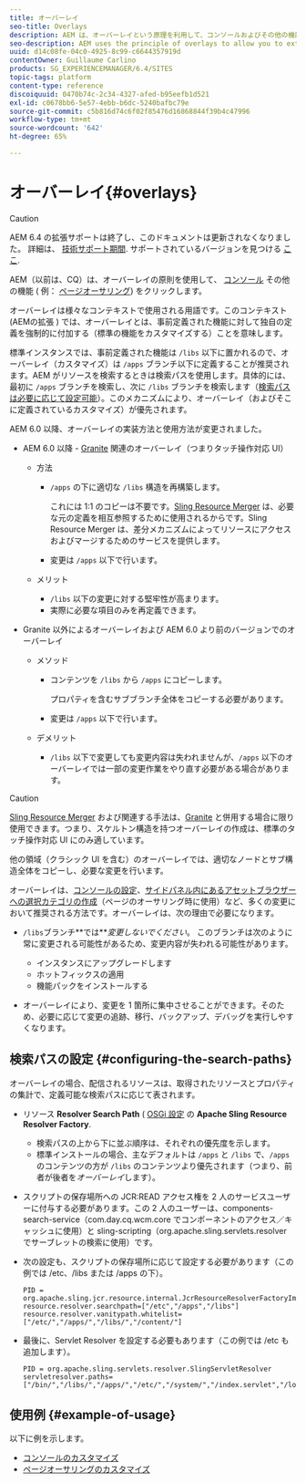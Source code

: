```yaml
---
title: オーバーレイ
seo-title: Overlays
description: AEM は、オーバーレイという原理を利用して、コンソールおよびその他の機能を拡張し、カスタマイズできるようにします
seo-description: AEM uses the principle of overlays to allow you to extend and customize the consoles and other functionality
uuid: d14c08fe-04c0-4925-8c99-c6644357919d
contentOwner: Guillaume Carlino
products: SG_EXPERIENCEMANAGER/6.4/SITES
topic-tags: platform
content-type: reference
discoiquuid: 0470b74c-2c34-4327-afed-b95eefb1d521
exl-id: c0678bb6-5e57-4ebb-b6dc-5240bafbc79e
source-git-commit: c5b816d74c6f02f85476d16868844f39b4c47996
workflow-type: tm+mt
source-wordcount: '642'
ht-degree: 65%

---
```


# オーバーレイ{#overlays}

>[!CAUTION]
>
>AEM 6.4 の拡張サポートは終了し、このドキュメントは更新されなくなりました。 詳細は、 [技術サポート期間](https://helpx.adobe.com/jp/support/programs/eol-matrix.html). サポートされているバージョンを見つける [ここ](https://experienceleague.adobe.com/docs/?lang=ja).

AEM（以前は、CQ）は、オーバーレイの原則を使用して、 [コンソール](/help/sites-developing/customizing-consoles-touch.md) その他の機能 ( 例： [ページオーサリング](/help/sites-developing/customizing-page-authoring-touch.md)) をクリックします。

オーバーレイは様々なコンテキストで使用される用語です。このコンテキスト (AEMの拡張 ) では、オーバーレイとは、事前定義された機能に対して独自の定義を強制的に付加する（標準の機能をカスタマイズする）ことを意味します。

標準インスタンスでは、事前定義された機能は `/libs` 以下に置かれるので、オーバーレイ（カスタマイズ）は `/apps` ブランチ以下に定義することが推奨されます。AEM がリソースを検索するときは検索パスを使用します。具体的には、最初に `/apps` ブランチを検索し、次に `/libs` ブランチを検索します（[検索パスは必要に応じて設定可能](#configuring-the-search-paths)）。このメカニズムにより、オーバーレイ（およびそこに定義されているカスタマイズ）が優先されます。

AEM 6.0 以降、オーバーレイの実装方法と使用方法が変更されました。

* AEM 6.0 以降 - [Granite](https://helpx.adobe.com/experience-manager/6-4/sites/developing/using/reference-materials/granite-ui/api/index.html) 関連のオーバーレイ（つまりタッチ操作対応 UI）

   * 方法

      * `/apps` の下に適切な `/libs` 構造を再構築します。

         これには 1:1 のコピーは不要です。[Sling Resource Merger](/help/sites-developing/sling-resource-merger.md) は、必要な元の定義を相互参照するために使用されるからです。Sling Resource Merger は、差分メカニズムによってリソースにアクセスおよびマージするためのサービスを提供します。

      * 変更は `/apps` 以下で行います。
   * メリット

      * `/libs` 以下の変更に対する堅牢性が高まります。
      * 実際に必要な項目のみを再定義できます。


* Granite 以外によるオーバーレイおよび AEM 6.0 より前のバージョンでのオーバーレイ

   * メソッド

      * コンテンツを `/libs` から `/apps` にコピーします。

         プロパティを含むサブブランチ全体をコピーする必要があります。

      * 変更は `/apps` 以下で行います。
   * デメリット

      * `/libs` 以下で変更しても変更内容は失われませんが、`/apps` 以下のオーバーレイでは一部の変更作業をやり直す必要がある場合があります。


>[!CAUTION]
>
>[Sling Resource Merger](/help/sites-developing/sling-resource-merger.md) および関連する手法は、[Granite](https://helpx.adobe.com/experience-manager/6-4/sites/developing/using/reference-materials/granite-ui/api/index.html) と併用する場合に限り使用できます。つまり、スケルトン構造を持つオーバーレイの作成は、標準のタッチ操作対応 UI にのみ適しています。
>
>他の領域（クラシック UI を含む）のオーバーレイでは、適切なノードとサブ構造全体をコピーし、必要な変更を行います。

オーバーレイは、[コンソールの設定](/help/sites-developing/customizing-consoles-touch.md#create-a-custom-console)、[サイドパネル内にあるアセットブラウザーへの選択カテゴリの作成](/help/sites-developing/customizing-page-authoring-touch.md#add-new-selection-category-to-asset-browser)（ページのオーサリング時に使用）など、多くの変更において推奨される方法です。オーバーレイは、次の理由で必要になります。

* `/libs`ブランチ&#x200B;**では&#x200B;***変更しないでください*。
このブランチは次のように常に変更される可能性があるため、変更内容が失われる可能性があります。

   * インスタンスにアップグレードします
   * ホットフィックスの適用
   * 機能パックをインストールする

* オーバーレイにより、変更を 1 箇所に集中させることができます。そのため、必要に応じて変更の追跡、移行、バックアップ、デバッグを実行しやすくなります。

## 検索パスの設定 {#configuring-the-search-paths}

オーバーレイの場合、配信されるリソースは、取得されたリソースとプロパティの集計で、定義可能な検索パスに応じて表されます。

* リソース **Resolver Search Path** ( [OSGi 設定](/help/sites-deploying/configuring-osgi.md) の **Apache Sling Resource Resolver Factory**.

   * 検索パスの上から下に並ぶ順序は、それぞれの優先度を示します。
   * 標準インストールの場合、主なデフォルトは `/apps` と `/libs` で、`/apps` のコンテンツの方が `/libs` のコンテンツより優先されます（つまり、前者が後者を&#x200B;*オーバーレイ*&#x200B;します）。

* スクリプトの保存場所への JCR:READ アクセス権を 2 人のサービスユーザーに付与する必要があります。この 2 人のユーザーは、components-search-service（com.day.cq.wcm.core でコンポーネントのアクセス／キャッシュに使用）と sling-scripting（org.apache.sling.servlets.resolver でサーブレットの検索に使用）です。
* 次の設定も、スクリプトの保存場所に応じて設定する必要があります（この例では /etc、/libs または /apps の下）。

   ```
   PID = org.apache.sling.jcr.resource.internal.JcrResourceResolverFactoryImpl
   resource.resolver.searchpath=["/etc","/apps","/libs"]
   resource.resolver.vanitypath.whitelist=["/etc/","/apps/","/libs/","/content/"]
   ```

* 最後に、Servlet Resolver を設定する必要もあります（この例では /etc も追加します）。

   ```
   PID = org.apache.sling.servlets.resolver.SlingServletResolver  
   servletresolver.paths=["/bin/","/libs/","/apps/","/etc/","/system/","/index.servlet","/login.servlet","/services/"]
   ```

## 使用例 {#example-of-usage}

以下に例を示します。

* [コンソールのカスタマイズ](/help/sites-developing/customizing-consoles-touch.md)
* [ページオーサリングのカスタマイズ](/help/sites-developing/customizing-page-authoring-touch.md)
